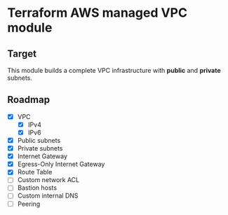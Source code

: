 # Terraform AWS managed VPC module

## Target

This module builds a complete VPC infrastructure with **public** and **private** subnets.

## Roadmap

- [x] VPC
  - [x] IPv4
  - [x] IPv6
- [x] Public subnets
- [x] Private subnets
- [x] Internet Gateway
- [x] Egress-Only Internet Gateway
- [x] Route Table
- [ ] Custom network ACL
- [ ] Bastion hosts
- [ ] Custom internal DNS
- [ ] Peering
